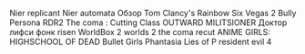 Nier replicant 
Nier automata 
Обзор Tom Clancy's Rainbow Six Vegas 2
Bully
Persona
RDR2
The coma : Cutting Class
OUTWARD
MILITSIONER
Доктор лифси фонк
risen
WorldBox
2 worlds 2
the coma recut
ANIME GIRLS: HIGHSCHOOL OF DEAD
Bullet Girls Phantasia
Lies of P
resident evil 4 
